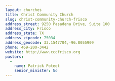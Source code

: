 ```yaml
---
layout: churches
title: Christ Community Church
slug: christ-community-church-frisco
address_street: 9250 Pasadena Drive, Suite 100
address_city: Frisco
address_state: TX
address_zipcode: 75034
address_geocode: 33.1547704,-96.8055909
phone: 469-200-3442
website: http://www.cccfrisco.org
pastors: 
  - 
    name: Patrick Poteet
    senior_minister: No
---
```



